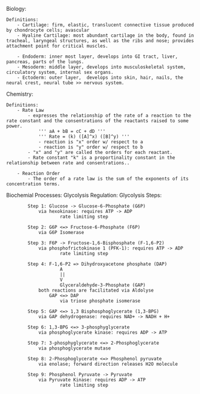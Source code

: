 Biology:

    Definitions:
        - Cartilage: firm, elastic, translucent connective tissue produced by chondrocyte cells; avascular
        - Hyaline Cartilage: most abundant cartilage in the body, found in tracheal, laryngeal structures, as well as the ribs and nose; provides attachment point for critical muscles.
        
        - Endoderm: inner most layer, develops into GI tract, liver, pancreas, parts of the lungs. 
        - Mesoderm: middle layer, develops into musculoskeletal system, circulatory system, internal sex organs.
        - Ectoderm: outer layer,  develops into skin, hair, nails, the neural crest, neural tube >> nervous system.

Chemistry:
   
    Definitions:
        - Rate Law
            - expresses the relationship of the rate of a reaction to the rate constant and the consentrations of the reactants raised to some power.
                ''' aA + bB = cC + dD '''
                ''' Rate = (k) ([A]^x) ([B]^y) '''
                - reaction is "x" order w/ respect to a 
                - reaction is "y" order w/ respect to b 
            - "x" and "y" are called the orders for each reactant.
            - Rate constant "k" is a proportinality constant in the relationship between rate and consentrations..

        - Reaction Order
            - The order of a rate law is the sum of the exponents of its concentration terms.  

Biochemial Processes:
    Glycolysis Regulation:
        Glycolysis Steps:
            
            Step 1: Glucose -> Glucose-6-Phosphate (G6P) 
                via hexokinase: requires ATP -> ADP
                        rate limiting step

            Step 2: G6P <=> Fructose-6-Phosphate (F6P)
                via G6P Isomerase

            Step 3: F6P -> Fructose-1,6-Bisphosphate (F-1,6-P2)
                via phosphofrictokinase 1 (PFK-1): requires ATP -> ADP
                        rate limiting step
            
            Step 4: F-1,6-P2 => Dihydroxyacetone phosphate (DAP)
                        A
                        ||
                        V
                        Glyceraldehyde-3-Phosphate (GAP)
                both reactions are facilitated via Aldolyse 
                    GAP <=> DAP 
                        via triose phosphate isomerase
            
            Step 5: GAP <=> 1,3 Bisphosphoglycerate (1,3-BPG)
                via GAP dehydrogenase: requires NAD+ -> NADH + H+

            Step 6: 1,3-BPG <=> 3-phosphyglycerate
                via phosphoglycerate kinase: requires ADP -> ATP

            Step 7: 3-phosphyglycerate <=> 2-Phosphoglycerate 
                via phosphoglycerate mutase
            
            Step 8: 2-Phosphoglycerate <=> Phosphenol pyruvate
                via enolase; forward direction releases H2O molecule

            Step 9: Phosphenol Pyruvate -> Pyruvate 
                via Pyruvate Kinase: requires ADP -> ATP
                        rate limiting step